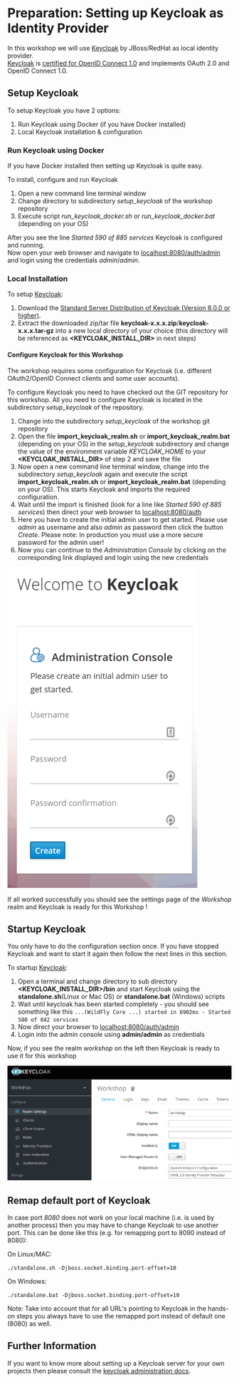 # Preparation: Setting up Keycloak as Identity Provider

In this workshop we will use [Keycloak](https://keycloak.org) by JBoss/RedHat as local identity provider.  
[Keycloak](https://keycloak.org) is [certified for OpenID Connect 1.0](https://openid.net/developers/certified/) and 
implements OAuth 2.0 and OpenID Connect 1.0.

## Setup Keycloak

To setup Keycloak you have 2 options:

1. Run Keycloak using Docker (if you have Docker installed)
2. Local Keycloak installation & configuration

### Run Keycloak using Docker

If you have Docker installed then setting up Keycloak is quite easy.

To install, configure and run Keycloak 

1. Open a new command line terminal window
2. Change directory to subdirectory _setup_keycloak_ of the workshop repository
3. Execute script _run_keycloak_docker.sh_ or _run_keycloak_docker.bat_ (depending on your OS)

After you see the line _Started 590 of 885 services_ Keycloak is configured and running.  
Now open your web browser and navigate to [localhost:8080/auth/admin](http://localhost:8080/auth/admin) and login
using the credentials _admin_/_admin_.

### Local Installation

To setup [Keycloak](https://keycloak.org): 

1. Download the [Standard Server Distribution of Keycloak (Version 8.0.0 or higher)](https://www.keycloak.org/downloads.html).
2. Extract the downloaded zip/tar file __keycloak-x.x.x.zip__/__keycloak-x.x.x.tar-gz__ into a new local directory of your choice 
(this directory will be referenced as __<KEYCLOAK_INSTALL_DIR>__ in next steps)

#### Configure Keycloak for this Workshop

The workshop requires some configuration for Keycloak (i.e. different OAuth2/OpenID Connect clients and some user accounts).

To configure Keycloak you need to have checked out the GIT repository for this workshop.
All you need to configure Keycloak is located in the subdirectory _setup_keycloak_ of the repository.

1. Change into the subdirectory _setup_keycloak_ of the workshop git repository
2. Open the file __import_keycloak_realm.sh__ or __import_keycloak_realm.bat__ (depending on your OS) in the _setup_keycloak_ subdirectory 
   and change the value of the environment variable _KEYCLOAK_HOME_ to your __<KEYCLOAK_INSTALL_DIR>__ of step 2 and save the file
3. Now open a new command line terminal window, change into the subdirectory _setup_keycloak_ again and execute the script
   __import_keycloak_realm.sh__ or __import_keycloak_realm.bat__ (depending on your OS). 
   This starts Keycloak and imports the required configuration.
4. Wait until the import is finished (look for a line like _Started 590 of 885 services_) then 
   direct your web browser to [localhost:8080/auth](http://localhost:8080/auth/)
5. Here you have to create the initial admin user to get started. Please use _admin_ as username and also _admin_ 
   as password then click the button _Create_. Please note: In production you must use a more secure password for the admin user!
6. Now you can continue to the _Administration Console_ by clicking on the corresponding link displayed and login using the new credentials

![Keycloak Init](keycloak_initial_admin.png)

If all worked successfully you should see the settings page of the _Workshop_ realm and Keycloak is ready for this Workshop !

## Startup Keycloak

You only have to do the configuration section once.
If you have stopped Keycloak and want to start it again then follow the next lines in this section.

To startup [Keycloak](https://keycloak.org):

1. Open a terminal and change directory to sub directory __<KEYCLOAK_INSTALL_DIR>/bin__ and start Keycloak using 
the __standalone.sh__(Linux or Mac OS) or __standalone.bat__ (Windows) scripts
2. Wait until keycloak has been started completely - you should see something like this `...(WildFly Core ...) started in 6902ms - Started 580 of 842 services`
3. Now direct your browser to [localhost:8080/auth/admin](http://localhost:8080/auth/admin/)
4. Login into the admin console using __admin/admin__ as credentials

Now, if you see the realm _workshop_ on the left then Keycloak is ready to use it for this workshop

![Keycloak Workshop](keycloak_workshop.png)

## Remap default port of Keycloak

In case port _8080_ does not work on your local machine (i.e. is used by another process) then you may have to change Keycloak to use another port.
This can be done like this (e.g. for remapping port to 8090 instead of 8080):

On Linux/MAC:
```
./standalone.sh -Djboss.socket.binding.port-offset=10
```

On Windows:
```
./standalone.bat -Djboss.socket.binding.port-offset=10
```

Note: Take into account that for all URL's pointing to Keycloak in the hands-on steps you always have to use the remapped port
instead of default one (8080) as well. 

## Further Information

If you want to know more about setting up a Keycloak server for your own projects 
then please consult the [keycloak administration docs](https://www.keycloak.org/docs/latest/server_admin/index.html).